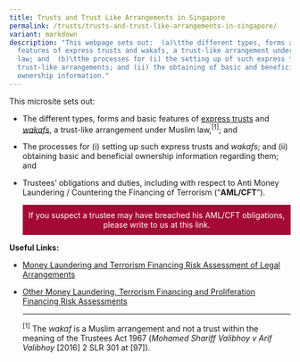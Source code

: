 ```yaml
---
title: Trusts and Trust Like Arrangements in Singapore
permalink: /trusts/trusts-and-trust-like-arrangements-in-singapore/
variant: markdown
description: "This webpage sets out:  (a)\tthe different types, forms and basic
  features of express trusts and wakafs, a trust-like arrangement under Muslim
  law; and  (b)\tthe processes for (i) the setting up of such express trusts and
  trust-like arrangements; and (ii) the obtaining of basic and beneficial
  ownership information."
---
```

<p>This microsite sets out:</p>
<ul data-tight="true" class="tight">
<li>
<p>The different types, forms and basic features of <a href="https://www.mlaw.gov.sg/trusts/express-trusts/" rel="noopener noreferrer nofollow" target="_blank">express trusts</a> and <em><a href="https://www.mlaw.gov.sg/trusts/wakafs/" rel="noopener noreferrer nofollow" target="_blank">wakafs</a></em>,
	a trust-like arrangement under Muslim law,<sup>[1]</sup>; and</p>
<p></p>
<p></p>
</li>
<li>
<p>The processes for (i) setting up such express trusts and <em>wakafs</em>; and (ii) obtaining basic and beneficial ownership
information regarding them; and</p>
<p></p>
</li>
<li>
<p>Trustees’ obligations and duties, including with respect to Anti Money Laundering
/ Countering the Financing of Terrorism (“<strong>AML/CFT</strong>”).</p>
<p></p>
<p></p>
	
<a href="https://eservices.mlaw.gov.sg/enquiry/" style="display:inline-block;padding:10px;color:#fff;background:#a40935;text-decoration:none;text-align:center">If you suspect a trustee may have breached his AML/CFT obligations, please write to us at this link.</a><br>
</li>
</ul>
<strong>Useful Links:</strong>
<ul data-tight="true" class="tight">
<li>
<p><a href="/files/1-Tenants.pdf" rel="noopener noreferrer nofollow" target="_blank">Money Laundering and Terrorism Financing Risk Assessment of Legal Arrangements</a></p>
</li>
<li>
<p><a href="https://www.mas.gov.sg/regulation/anti-money-laundering/ml-tf-pf-risk-assessments" rel="noopener noreferrer nofollow" target="_blank">Other Money Laundering, Terrorism Financing and Proliferation Financing Risk Assessments</a></p>
</li>
<p></p>
<hr>
<p></p>
<p><sup>[1]</sup> The <em>wakaf </em>is
a Muslim arrangement and not a trust within the meaning of the Trustees
Act 1967 (<em>Mohamed Shariff Valibhoy v Arif Valibhoy </em>[2016] 2 SLR
301 at [97]).&nbsp;</p>
<p></p>
<p></p>
<p></p></ul>